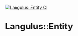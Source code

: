 [![Langulus::Entity CI](https://github.com/Langulus/Entity/actions/workflows/ci.yml/badge.svg)](https://github.com/Langulus/Entity/actions/workflows/ci.yml)
# Langulus::Entity
